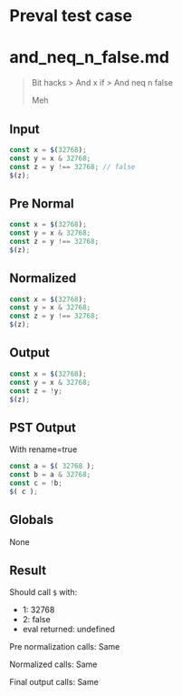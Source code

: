 # Preval test case

# and_neq_n_false.md

> Bit hacks > And x if > And neq n false
>
> Meh

## Input

`````js filename=intro
const x = $(32768);
const y = x & 32768;
const z = y !== 32768; // false
$(z);
`````

## Pre Normal


`````js filename=intro
const x = $(32768);
const y = x & 32768;
const z = y !== 32768;
$(z);
`````

## Normalized


`````js filename=intro
const x = $(32768);
const y = x & 32768;
const z = y !== 32768;
$(z);
`````

## Output


`````js filename=intro
const x = $(32768);
const y = x & 32768;
const z = !y;
$(z);
`````

## PST Output

With rename=true

`````js filename=intro
const a = $( 32768 );
const b = a & 32768;
const c = !b;
$( c );
`````

## Globals

None

## Result

Should call `$` with:
 - 1: 32768
 - 2: false
 - eval returned: undefined

Pre normalization calls: Same

Normalized calls: Same

Final output calls: Same

